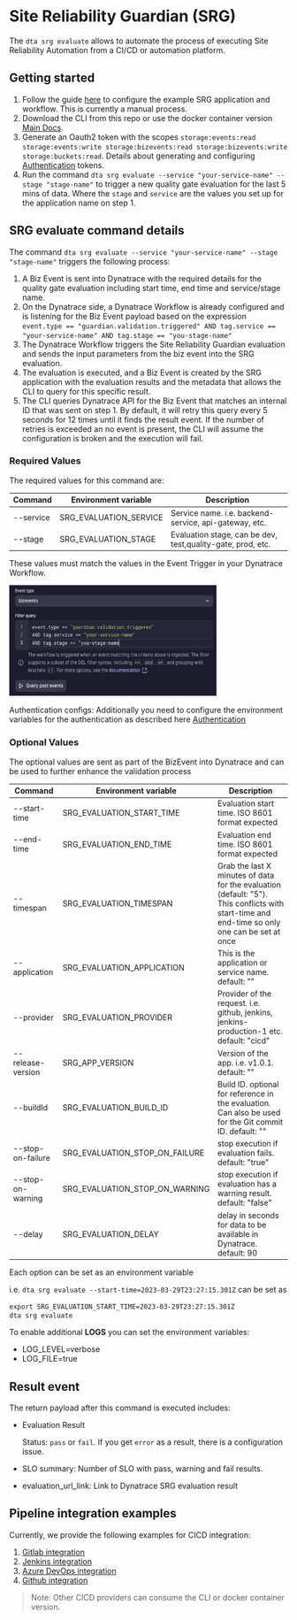 # Site Reliability Guardian (SRG)

The `dta srg evaluate` allows to automate the process of executing Site Reliability Automation from a CI/CD or automation platform.

## Getting started

1. Follow the guide [here](./SRGAutomation-initial-setup.md) to configure the example SRG application and workflow. This is currently a manual process.
1. Download the CLI from this repo or use the docker container version [Main Docs](/README.md).
1. Generate an Oauth2 token with the scopes `storage:events:read storage:events:write storage:bizevents:read storage:bizevents:write storage:buckets:read`. Details about generating and configuring [Authentication](/docs/Authentication.md) tokens.
1. Run the command `dta srg evaluate --service "your-service-name" --stage "stage-name"` to trigger a new quality gate evaluation for the last 5 mins of data. Where the `stage` and `service` are the values you set up for the application name on step 1.

## SRG evaluate command details

The command `dta srg evaluate --service "your-service-name" --stage "stage-name"` triggers the following process:

1. A Biz Event is sent into Dynatrace with the required details for the quality gate evaluation including start time, end time and service/stage name.
2. On the Dynatrace side, a Dynatrace Workflow is already configured and is listening for the Biz Event payload based on the expression `event.type == "guardian.validation.triggered" AND tag.service == "your-service-name" AND tag.stage == "you-stage-name"`
3. The Dynatrace Workflow triggers the Site Reliability Guardian evaluation and sends the input parameters from the biz event into the SRG evaluation.
4. The evaluation is executed, and a Biz Event is created by the SRG application with the evaluation results and the metadata that allows the CLI to query for this specific result.
5. The CLI queries Dynatrace API for the Biz Event that matches an internal ID that was sent on step 1. By default, it will retry this query every 5 seconds for 12 times until it finds the result event. If the number of retries is exceeded an no event is present, the CLI will assume the configuration is broken and the execution will fail.

### Required Values

The required values for this command are:

| Command   | Environment variable   | Description                                                 |
| --------- | ---------------------- | ----------------------------------------------------------- |
| --service | SRG_EVALUATION_SERVICE | Service name. i.e. backend-service, api-gateway, etc.       |
| --stage   | SRG_EVALUATION_STAGE   | Evaluation stage, can be dev, test,quality-gate, prod, etc. |

These values must match the values in the Event Trigger in your Dynatrace Workflow.

  <img src="./assets/workflow-filter.png"  width="375" height="200">

Authentication configs: Additionally you need to configure the environment variables for the authentication as described here [Authentication](./Authentication.md)

### Optional Values

The optional values are sent as part of the BizEvent into Dynatrace and can be used to further enhance the validation process

| Command           | Environment variable           | Description                                                                                                                                   |
| ----------------- | ------------------------------ | --------------------------------------------------------------------------------------------------------------------------------------------- |
| --start-time      | SRG_EVALUATION_START_TIME      | Evaluation start time. ISO 8601 format expected                                                                                               |
| --end-time        | SRG_EVALUATION_END_TIME        | Evaluation end time. ISO 8601 format expected                                                                                                 |
| --timespan        | SRG_EVALUATION_TIMESPAN        | Grab the last X minutes of data for the evaluation (default: "5"). This conflicts with start-time and end-time so only one can be set at once |
| --application     | SRG_EVALUATION_APPLICATION     | This is the application or service name. default: ""                                                                                          |
| --provider        | SRG_EVALUATION_PROVIDER        | Provider of the request. i.e. github, jenkins, jenkins-production-1 etc. default: "cicd"                                                      |
| --release-version | SRG_APP_VERSION                | Version of the app. i.e. v1.0.1. default: ""                                                                                                  |
| --buildId         | SRG_EVALUATION_BUILD_ID        | Build ID. optional for reference in the evaluation. Can also be used for the Git commit ID. default: ""                                       |
| --stop-on-failure | SRG_EVALUATION_STOP_ON_FAILURE | stop execution if evaluation fails. default: "true"                                                                                           |
| --stop-on-warning | SRG_EVALUATION_STOP_ON_WARNING | stop execution if evaluation has a warning result. default: "false"                                                                           |
| --delay           | SRG_EVALUATION_DELAY           | delay in seconds for data to be available in Dynatrace. default: 90                                                                           |

Each option can be set as an environment variable

i.e. `dta srg evaluate --start-time=2023-03-29T23:27:15.301Z` can be set as

```
export SRG_EVALUATION_START_TIME=2023-03-29T23:27:15.301Z
dta srg evaluate
```

To enable additional **LOGS** you can set the environment variables:

- LOG_LEVEL=verbose
- LOG_FILE=true

## Result event

The return payload after this command is executed includes:

- Evaluation Result

  Status: `pass` or `fail`. If you get `error` as a result, there is a configuration issue.

- SLO summary: Number of SLO with pass, warning and fail results.
- evaluation_url_link: Link to Dynatrace SRG evaluation result

## Pipeline integration examples

Currently, we provide the following examples for CICD integration:

1.  [Gitlab integration](./example-pipelines/Gitlab/readme.md)
1.  [Jenkins integration](./example-pipelines/Jenkins/readme.md)
1.  [Azure DevOps integration](./example-pipelines/AzureDevOps/readme.md)
1.  [Github integration](./example-pipelines/Github/readme.md)

> Note: Other CICD providers can consume the CLI or docker container version.
